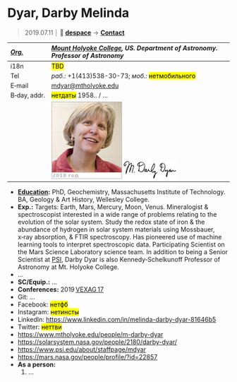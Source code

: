 # Dyar, Darby Melinda
> 2019.07.11 ┊ **🚀 [despace](index.md)** → **[Contact](contact.md)**

|*[Org.](contact.md)*|*[Mount Holyoke College](mtholyoke_college.md), US. Department of Astronomy. Professor of Astronomy*|
|:--|:--|
|i18n| <mark>TBD</mark> |
|Tel|*раб.:* +1(413)538-30-73; *моб.:* <mark>нетмобильного</mark> |
|E‑mail| <mdyar@mtholyoke.edu> |
|B‑day, addr.| <mark>нетдаты</mark> 1958.. / … |
|| ![](f/contact/d/dyar_001_photo.jpg) [![](f/contact/d/dyar_001_sign_thumb.jpg)](f/contact/d/dyar_001_sign.png) |

   - **[Education](edu.md):** PhD, Geochemistry, Massachusetts Institute of Technology. BA, Geology & Art History, Wellesley College.
   - **Exp.:** Targets: Earth, Mars, Mercury, Moon, Venus. Mineralogist & spectroscopist interested in a wide range of problems relating to the evolution of the solar system. Study the redox state of iron & the abundance of hydrogen in solar system materials using Mossbauer, x‑ray absorption, & FTIR spectroscopy. Has pioneered use of machine learning tools to interpret spectroscopic data. Participating Scientist on the Mars Science Laboratory science team. In addition to being a Senior Scientist at [PSI](03_psi.md), Darby Dyar is also Kennedy‑Schelkunoff Professor of Astronomy at Mt. Holyoke College.
   - …
   - **SC/Equip.:** …
   - **Conferences:** 2019 [VEXAG 17](vexag_2019.md)
   - Git: …
   - Facebook: <mark>нетфб</mark>
   - Instagram: <mark>нетинсты</mark>
   - LinkedIn: <https://www.linkedin.com/in/melinda-darby-dyar-81646b5>
   - Twitter: <mark>неттви</mark>
   - <https://www.mtholyoke.edu/people/m-darby-dyar>
   - <https://solarsystem.nasa.gov/people/2180/darby-dyar/>
   - <https://www.psi.edu/about/staffpage/mdyar>
   - <https://mars.nasa.gov/people/profile/?id=22857>
   - **As a person:**
      1. …
